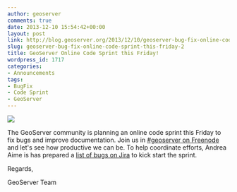 ```yaml
---
author: geoserver
comments: true
date: 2013-12-10 15:54:42+00:00
layout: post
link: http://blog.geoserver.org/2013/12/10/geoserver-bug-fix-online-code-sprint-this-friday-2/
slug: geoserver-bug-fix-online-code-sprint-this-friday-2
title: GeoServer Online Code Sprint this Friday!
wordpress_id: 1717
categories:
- Announcements
tags:
- BugFix
- Code Sprint
- GeoServer
---
```


[![](http://danieleparlante.files.wordpress.com/2007/09/i-want-you.jpg?w=600)](https://plus.google.com/u/0/events/c9nkjru13su7fe1hfgpakm10ha4)

The GeoServer community is planning an online code sprint this Friday to fix bugs and improve documentation. Join us in [#geoserver on Freenode](http://webchat.freenode.net/?channels=geoserver/) and let's see how productive we can be. To help coordinate efforts, Andrea Aime is has prepared a [list of bugs on Jira](http://jira.codehaus.org/issues/?jql=project%20%3D%20GEOS%20AND%20affectedVersion%20in%20(%222.4.2%22%2C%20%222.4.1%22%2C%20%222.4.0%22%2C%20%222.4-RC2%22%2C%20%222.4-RC1%22)%20AND%20status%20%3D%20Open) to kick start the sprint.

Regards,

GeoServer Team
